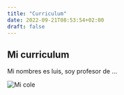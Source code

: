 ```yaml
---
title: "Curriculum"
date: 2022-09-21T08:53:54+02:00
draft: false
---
```


## Mi curriculum

Mi nombres es luis, soy profesor de ...

![Mi cole](https://cpilosenlaces.com/wp-content/uploads/2014/06/moodle1.png)